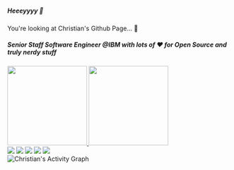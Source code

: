 ##### Heeeyyyy 👋
You're looking at Christian's Github Page... 🤘

##### Senior Staff Software Engineer @IBM with lots of ❤️ for Open Source and truly nerdy stuff

 <div>
  <a href="https://github.com/orangecoding">
  <img height="180em" src="https://github-readme-stats.vercel.app/api?username=orangecoding&count_private=true&show_icons=true&theme=dracula"/>
  <img height="180em" src="https://github-readme-stats.vercel.app/api/top-langs/?username=orangecoding&layout=compact&langs_count=7&theme=dracula"/>
</div>
 
  
<div> 
    <a href="https://www.orange-coding.net" target="_blank"><img src="https://img.shields.io/badge/Orange Coding-f8b88c?style=for-the-badge" target="_blank"></a>
    <a href="https://orangecoding.medium.com/" target="_blank"><img src="https://img.shields.io/badge/Blog-000000?style=for-the-badge&logo=medium&logoColor=white" target="_blank"></a>
  <a href="https://www.youtube.com/channel/UCOnk8w51dai8imE9VeOIwJw" target="_blank"><img src="https://img.shields.io/badge/YouTube-FF0000?style=for-the-badge&logo=youtube&logoColor=white" target="_blank"></a>
  <a href="https://www.linkedin.com/in/christian-kellner-583242118/" target="_blank"><img src="https://img.shields.io/badge/-LinkedIn-%230077B5?style=for-the-badge&logo=linkedin&logoColor=white" target="_blank"></a> 
    <a href="https://daily-digest.net" target="_blank"><img src="https://daily-digest.net/images/logo-64x64-transparent.png" target="_blank"></a> 
  </div>

<img alt="Christian's Activity Graph" src="https://github-readme-activity-graph.vercel.app/graph?username=orangecoding&theme=react" />

